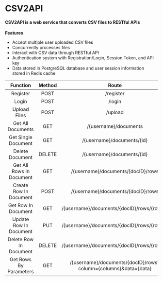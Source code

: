 #  CSV2API

####  CSV2API is a web service that converts CSV files to RESTful APIs
**Features**
 - Accept multiple user uploaded CSV files
 - Concurrently processes files
 - Interact with CSV data through RESTful API
 - Authentication system with Registration/Login, Session Token, and API key
 - Data stored in PostgreSQL database and user session information stored in Redis cache
 



|          Function          | Method |                              Route                              |      Auth     |
|:--------------------------:|:------:|:---------------------------------------------------------------:|:-------------:|
|          Register          |  POST  | /register                                                       |       No      |
|            Login           |  POST  | /login                                                          |       No      |
|        Upload Files        |  POST  | /upload                                                         | Session Token |
|      Get All Documents     |   GET  | /{username}/documents                                           |    API Key    |
|     Get Single Document    |   GET  | /{username}/documents/{id}                                      |    API Key    |
|      Delete Document     | DELETE | /{username}/documents/{id}                                      |    API Key    |
|  Get All Rows In Document  |   GET  | /{username}/documents/{docID}/rows                              |    API Key    |
| Create Row In Document |  POST  | /{username}/documents/{docID}/rows                              |    API Key    |
|   Get Row In Document  |   GET  | /{username}/documents/{docID}/rows/{rowID}                      |    API Key    |
|  Update Row In Document  |   PUT  | /{username}/documents/{docID}/rows/{rowID}                      |    API Key    |
|  Delete Row In Document  | DELETE | /{username}/documents/{docID}/rows/{rowID}                      |    API Key    |
|   Get Rows By Parameters   |   GET  | /{username}/documents/{docID}/rows?column={columns}&data={data} |    API Key    |
